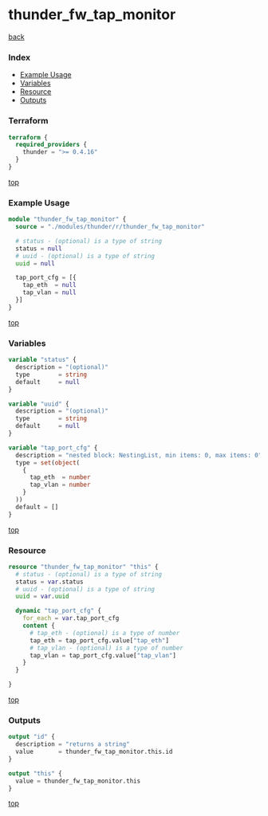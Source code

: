 # thunder_fw_tap_monitor

[back](../thunder.md)

### Index

- [Example Usage](#example-usage)
- [Variables](#variables)
- [Resource](#resource)
- [Outputs](#outputs)

### Terraform

```terraform
terraform {
  required_providers {
    thunder = ">= 0.4.16"
  }
}
```

[top](#index)

### Example Usage

```terraform
module "thunder_fw_tap_monitor" {
  source = "./modules/thunder/r/thunder_fw_tap_monitor"

  # status - (optional) is a type of string
  status = null
  # uuid - (optional) is a type of string
  uuid = null

  tap_port_cfg = [{
    tap_eth  = null
    tap_vlan = null
  }]
}
```

[top](#index)

### Variables

```terraform
variable "status" {
  description = "(optional)"
  type        = string
  default     = null
}

variable "uuid" {
  description = "(optional)"
  type        = string
  default     = null
}

variable "tap_port_cfg" {
  description = "nested block: NestingList, min items: 0, max items: 0"
  type = set(object(
    {
      tap_eth  = number
      tap_vlan = number
    }
  ))
  default = []
}
```

[top](#index)

### Resource

```terraform
resource "thunder_fw_tap_monitor" "this" {
  # status - (optional) is a type of string
  status = var.status
  # uuid - (optional) is a type of string
  uuid = var.uuid

  dynamic "tap_port_cfg" {
    for_each = var.tap_port_cfg
    content {
      # tap_eth - (optional) is a type of number
      tap_eth = tap_port_cfg.value["tap_eth"]
      # tap_vlan - (optional) is a type of number
      tap_vlan = tap_port_cfg.value["tap_vlan"]
    }
  }

}
```

[top](#index)

### Outputs

```terraform
output "id" {
  description = "returns a string"
  value       = thunder_fw_tap_monitor.this.id
}

output "this" {
  value = thunder_fw_tap_monitor.this
}
```

[top](#index)
